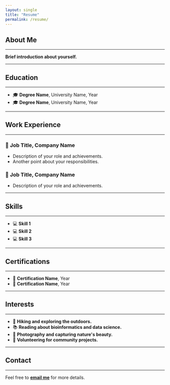 ```yaml
---
layout: single
title: "Resume"
permalink: /resume/
---
```


## About Me
---
**Brief introduction about yourself.**

---

## Education
---
- 🎓 **Degree Name**, University Name, Year  
- 🎓 **Degree Name**, University Name, Year  

---

## Work Experience
---
### 🏢 **Job Title, Company Name**
- Description of your role and achievements.
- Another point about your responsibilities.

### 🏢 **Job Title, Company Name**
- Description of your role and achievements.

---

## Skills
---
- 💻 **Skill 1**
- 💻 **Skill 2**
- 💻 **Skill 3**

---

## Certifications
---
- 📜 **Certification Name**, Year  
- 📜 **Certification Name**, Year  

---

## Interests
---
- 🌄 **Hiking and exploring the outdoors.**
- 📚 **Reading about bioinformatics and data science.**
- 📸 **Photography and capturing nature's beauty.**
- 🤝 **Volunteering for community projects.**

---

## Contact
---
Feel free to [**email me**](mailto:moi.t.nicholas@gmail.com) for more details.
